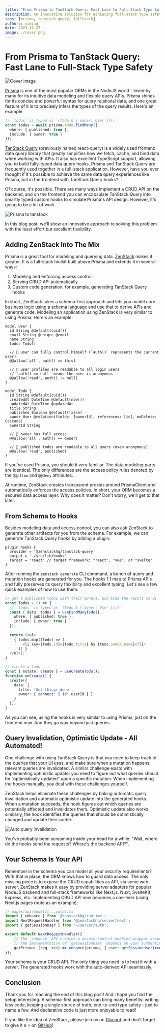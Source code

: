 ```yaml
---
title: "From Prisma to TanStack Query: Fast Lane to Full-Stack Type Safety"
description: An innovative solution for achieving full-stack type safety with minimum effort.
tags: [prisma, tanstack-query, fullstack]
authors: yiming
date: 2023-11-27
image: ./cover.png
---
```


# From Prisma to TanStack Query: Fast Lane to Full-Stack Type Safety

![Cover Image](cover.png)

[Prisma](https://prisma.io) is one of the most popular ORMs in the NodeJS world - loved by many for its intuitive data modeling and flexible query APIs. Prisma shines for its concise and powerful syntax for query relational data, and one great feature of it is to precisely infers the types of the query results. Here's an example:

```ts
// `todos` is typed as `(Todo & { owner: User })[]`
const todos = await prisma.todo.findMany({
  where: { published: true },
  include: { owner: true }
});
```

[TanStack Query](https://tanstack.com/query/latest) (previously named react-query) is a widely used frontend data query library that greatly simplifies how we fetch, cache, and bind data when working with APIs. It also has excellent TypeScript support, allowing you to build fully-typed data query hooks. Prisma and TanStack Query are frequently used together in a full-stack application. <!-- truncate --> However, have you ever thought if it's possible to achieve the same data query experiences like Prisma, but in the frontend with TanStack Query hooks?

Of course, it's possible. There are many ways implement a CRUD API on the backend, and on the frontend you can encapsulate TanStack Query into smartly typed custom hooks to simulate Prisma's API design. However, it's going to be a lot of work.

![Prisma to tanstack](prisma-to-tanstack.png)

In this blog post, we’ll show an innovative approach to solving this problem with the least effort but excellent flexibility.

## Adding ZenStack Into The Mix

Prisma is a great tool for modeling and querying data. [ZenStack](https://github.com/zenstackhq/zenstack) makes it greater. It is a full-stack toolkit built above Prisma and extends it in several ways:

1. Modeling and enforcing access control
2. Serving CRUD API automatically
3. Custom code generation, for example, generating TanStack Query hooks

In short, ZenStack takes a schema-first approach and lets you model core business logic using a schema language and use that to derive APIs and generate code. Modeling an application using ZenStack is very similar to using Prisma. Here's an example:

```zmodel
model User {
  id String @default(cuid())
  email String @unique @email
  name String
  todos Todo[]

  // 🔐 user can fully control himself (`auth()` represents the current user)
  @@allow('all', auth() == this)

  // 🔐 user profiles are readable to all login users
  // `auth() == null` means the user is anonymous
  @@allow('read', auth() != null)
}

model Todo {
  id String @default(cuid())
  createdAt DateTime @default(now())
  updatedAt DateTime @updatedAt
  title String
  published Boolean @default(false)
  owner User @relation(fields: [ownerId], references: [id], onDelete: Cascade)
  ownerId String

  // 🔐 owner has full access
  @@allow('all', auth() == owner)

  // 🔐 published todos are readable to all users (even anonymous)
  @@allow('read', published)
}
```

If you've used Prisma, you should it very familiar. The data modeling parts are identical. The only differences are the access policy rules denoted by the `@@allow` and `@@deny` attributes.

At runtime, ZenStack creates transparent proxies around PrismaClient and automatically enforces the access policies. In short, your ORM becomes a secured data access layer. Why does it matter? Don't worry, we'll get to that later.

## From Schema to Hooks

Besides modeling data and access control, you can also ask ZenStack to generate other artifacts for you from the schema. For example, we can generate TanStack Query hooks by adding a plugin:

```zmodel
plugin hooks {
  provider = '@zenstackhq/tanstack-query'
  output = './src/lib/hooks'
  target = 'react' // target framework: "react", "vue", or "svelte"
}
```

After running the `zenstack generate` CLI command, a bunch of query and mutation hooks are generated for you. The hooks 1:1 map to Prisma APIs and fully preserves its query flexibility and excellent typing. Let's see a few quick examples of how to use them:

```ts
// get a published todos with their owners, and bind the result to UI
const Todos = () => {
  // `todos` is typed as `(Todo & { owner: User })[]`
  const { data: todos } = useFindManyTodo({
    where: { published: true },
    include: { owner: true }
  });
  
  return (<ul>
    { todos.map((todo) => (
  	    <li key={todo.id}>{todo.title} by {todo.owner.name}</li> 
  	  )) }
  </ul>);
}

// create a todo
const { mutate: create } = useCreateTodo();
function onCreate() {
  create({ 
    data: { 
      title: 'Get things done',
      owner: { connect: { id: userId } } 
    }
  });
}
```

As you can see, using the hooks is very similar to using Prisma, just on the frontend now. And they go way beyond just queries.

## Query Invalidation, Optimistic Update - All Automated!

One challenge with using TanStack Query is that you need to keep track of the queries that your UI uses, and make sure when a mutation happens, relevant queries are invalidated. A similar challenge exists with implementing optimistic update: you need to figure out what queries should be “optimistically updated” upon a specific mutation. When implementing the hooks manually, you deal with these challenges yourself.

ZenStack helps eliminate these challenges by baking automatic query invalidation and automatic optimistic update into the generated hooks. When a mutation succeeds, the hook figures out which queries are potentially affected and invalidates them. Optimistic update also works similarly, the hook identifies the queries that should be optimistically changed and update their cache.

![Auto query invalidation](auto-invalidation.png)

You've probably been screaming inside your head for a while: "Wait, where do the hooks send the requests? Where's the backend API?".

## Your Schema Is Your API

Remember in the schema you can model all your security requirements? With that in place, the ORM knows how to guard data access. The only missing piece is to expose the CRUD capabilities as API, via some web server. ZenStack makes it easy by providing server adapters for popular NodeJS backend and full-stack frameworks like Next.js, Nuxt, SvelteKit, Express, etc. Implementing CRUD API now becomes a one-liner (using Next.js pages route as an example):

```ts
// pages/api/model/[...path].ts
import { enhance } from '@zenstackhq/runtime';
import NextRequestHandler from '@zenstackhq/server/next';
import { getSessionUser } from '~/server/auth';

export default NextRequestHandler({
    // The `enhance` API creates a access-control-enabled wrapper around PrismaClient
    // The implementation of `getSessionUser` depends on your authentication solution
    getPrisma: (req, res) => enhance(prisma, { user: getSessionUser(req, res) })
});
```

Your schema is your CRUD API. The only thing you need is to host it with a server. The generated hooks work with the auto-derived API seamlessly.

## Conclusion

Thank you for reaching the end of this blog post! And I hope you find the setup interesting. A schema-first approach can bring many benefits: writing less code, keeping a single source of truth, end-to-end type safety - just to name a few. And declarative code is just more enjoyable to read!

If you like the idea of ZenStack, please join us on [Discord](https://discord.gg/Ykhr738dUe) and don't forget to give it a ⭐️ on [GitHub](https://github.com/zenstackhq/zenstack)!